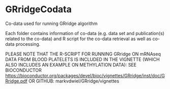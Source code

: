 # GRridgeCodata
Co-data used for running GRridge algorithm

Each folder contains information of co-data (e.g. data set and publication(s) related to the co-data) and R script for the co-data retrieval as well as co-data processing.

PLEASE NOTE THAT THE R-SCRIPT FOR RUNNING GRridge ON mRNAseq DATA FROM BLOOD PLATELETS IS INCLUDED IN THE VIGNETTE (WHICH ALSO INCLUDES AN EXAMPLE ON METHYLATION DATA): SEE BIOCONDUCTOR https://bioconductor.org/packages/devel/bioc/vignettes/GRridge/inst/doc/GRridge.pdf OR GITHUB: markvdwiel/GRridge/vignettes
